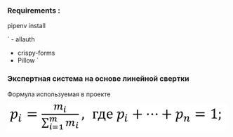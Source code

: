 ### Requirements :
pipenv install 

` - allauth
 - crispy-forms
 - Pillow `

### Экспертная система на основе линейной свертки

Формула используемая в проекте

 ![Формула](https://github.com/partybreaker/convolution/blob/master/img/f.png)
